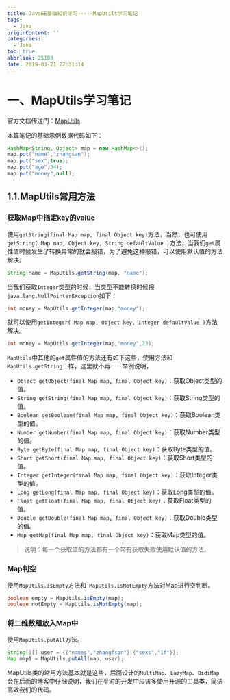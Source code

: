 ```yaml
---
title: JavaEE基础知识学习-----MapUtils学习笔记
tags:
  - Java
originContent: ''
categories:
  - Java
toc: true
abbrlink: 25183
date: 2019-03-21 22:31:14
---
```


# 一、MapUtils学习笔记

官方文档传送门：[MapUtils](http://commons.apache.org/proper/commons-collections/apidocs/org/apache/commons/collections4/MapUtils.html)

本篇笔记的基础示例数据代码如下：

```java
HashMap<String, Object> map = new HashMap<>();
map.put("name","zhangsan");
map.put("sex",true);
map.put("age",34);
map.put("money",null);
```

## 1.1.MapUtils常用方法
<!-- more -->
### 获取Map中指定key的value

使用`getString(final Map map, final Object key)`方法，当然，也可使用`getString( Map map, Object key, String defaultValue )`方法，当我们`get`属性值时候发生了转换异常的就会报错，为了避免这种报错，可以使用默认值的方法解决。

```java
String name = MapUtils.getString(map, "name");
```

当我们获取`Integer`类型的时候，当类型不能转换时候报`java.lang.NullPointerException`如下：

```java
int money = MapUtils.getInteger(map,"money");
```

就可以使用`getInteger( Map map, Object key, Integer defaultValue )`方法解决。

```java
int money = MapUtils.getInteger(map,"money",23);
```

`MapUtils`中其他的`get`属性值的方法还有如下这些，使用方法和`MapUtils.getString`一样，这里就不再一一举例说明，

* `Object getObject(final Map map, final Object key)`：获取Object类型的值。
* `String getString(final Map map, final Object key)`：获取String类型的值。
* `Boolean getBoolean(final Map map, final Object key)`：获取Boolean类型的值。
* `Number getNumber(final Map map, final Object key)`：获取Number类型的值。
* `Byte getByte(final Map map, final Object key)`：获取Byte类型的值。
* `Short getShort(final Map map, final Object key)`：获取Short类型的值。
* `Integer getInteger(final Map map, final Object key)`：获取Integer类型的值。
* `Long getLong(final Map map, final Object key)`：获取Long类型的值。
* `Float getFloat(final Map map, final Object key)`：获取Float类型的值。
* `Double getDouble(final Map map, final Object key)`：获取Double类型的值。
* `Map getMap(final Map map, final Object key)`：获取Map类型的值。

> 说明：每一个获取值的方法都有一个带有获取失败使用默认值的方法。

### Map判空

使用`MapUtils.isEmpty`方法和` MapUtils.isNotEmpty`方法对Map进行空判断。

```java
boolean empty = MapUtils.isEmpty(map);
boolean notEmpty = MapUtils.isNotEmpty(map);
```

### 将二维数组放入Map中

使用`MapUtils.putAll`方法。

```java
String[][] user = {{"names","zhangfsan"},{"sexs","1f"}};
Map map1 = MapUtils.putAll(map, user);
```

MapUtils类的常用方法基本就是这些，后面设计的`MultiMap`、`LazyMap`、`BidiMap`会在后面的博客中仔细说明，我们在平时的开发中应该多使用开源的工具类，简洁高效我们的代码。


